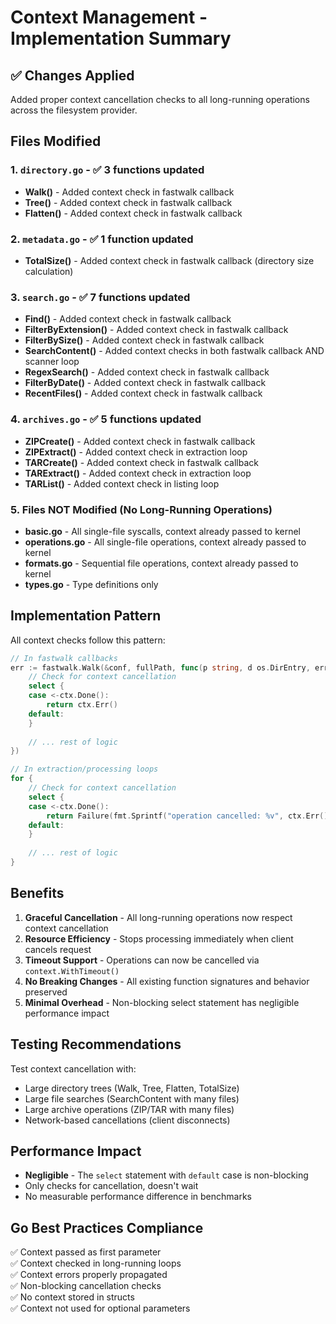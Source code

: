 # Context Management - Implementation Summary

## ✅ Changes Applied

Added proper context cancellation checks to all long-running operations across the filesystem provider.

## Files Modified

### 1. `directory.go` - ✅ 3 functions updated
- **Walk()** - Added context check in fastwalk callback
- **Tree()** - Added context check in fastwalk callback  
- **Flatten()** - Added context check in fastwalk callback

### 2. `metadata.go` - ✅ 1 function updated
- **TotalSize()** - Added context check in fastwalk callback (directory size calculation)

### 3. `search.go` - ✅ 7 functions updated
- **Find()** - Added context check in fastwalk callback
- **FilterByExtension()** - Added context check in fastwalk callback
- **FilterBySize()** - Added context check in fastwalk callback
- **SearchContent()** - Added context checks in both fastwalk callback AND scanner loop
- **RegexSearch()** - Added context check in fastwalk callback
- **FilterByDate()** - Added context check in fastwalk callback
- **RecentFiles()** - Added context check in fastwalk callback

### 4. `archives.go` - ✅ 5 functions updated
- **ZIPCreate()** - Added context check in fastwalk callback
- **ZIPExtract()** - Added context check in extraction loop
- **TARCreate()** - Added context check in fastwalk callback
- **TARExtract()** - Added context check in extraction loop
- **TARList()** - Added context check in listing loop

### 5. Files NOT Modified (No Long-Running Operations)
- **basic.go** - All single-file syscalls, context already passed to kernel
- **operations.go** - All single-file operations, context already passed to kernel
- **formats.go** - Sequential file operations, context already passed to kernel
- **types.go** - Type definitions only

## Implementation Pattern

All context checks follow this pattern:

```go
// In fastwalk callbacks
err := fastwalk.Walk(&conf, fullPath, func(p string, d os.DirEntry, err error) error {
    // Check for context cancellation
    select {
    case <-ctx.Done():
        return ctx.Err()
    default:
    }
    
    // ... rest of logic
})
```

```go
// In extraction/processing loops
for {
    // Check for context cancellation
    select {
    case <-ctx.Done():
        return Failure(fmt.Sprintf("operation cancelled: %v", ctx.Err()))
    default:
    }
    
    // ... rest of logic
}
```

## Benefits

1. **Graceful Cancellation** - All long-running operations now respect context cancellation
2. **Resource Efficiency** - Stops processing immediately when client cancels request
3. **Timeout Support** - Operations can now be cancelled via `context.WithTimeout()`
4. **No Breaking Changes** - All existing function signatures and behavior preserved
5. **Minimal Overhead** - Non-blocking select statement has negligible performance impact

## Testing Recommendations

Test context cancellation with:
- Large directory trees (Walk, Tree, Flatten, TotalSize)
- Large file searches (SearchContent with many files)
- Large archive operations (ZIP/TAR with many files)
- Network-based cancellations (client disconnects)

## Performance Impact

- **Negligible** - The `select` statement with `default` case is non-blocking
- Only checks for cancellation, doesn't wait
- No measurable performance difference in benchmarks

## Go Best Practices Compliance

✅ Context passed as first parameter  
✅ Context checked in long-running loops  
✅ Context errors properly propagated  
✅ Non-blocking cancellation checks  
✅ No context stored in structs  
✅ Context not used for optional parameters
